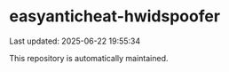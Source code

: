 # easyanticheat-hwidspoofer

Last updated: 2025-06-22 19:55:34

This repository is automatically maintained.
